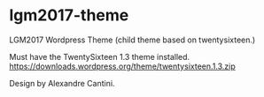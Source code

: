 # lgm2017-theme
LGM2017 Wordpress Theme (child theme based on twentysixteen.)

Must have the TwentySixteen 1.3 theme installed. 
https://downloads.wordpress.org/theme/twentysixteen.1.3.zip

Design by Alexandre Cantini.
